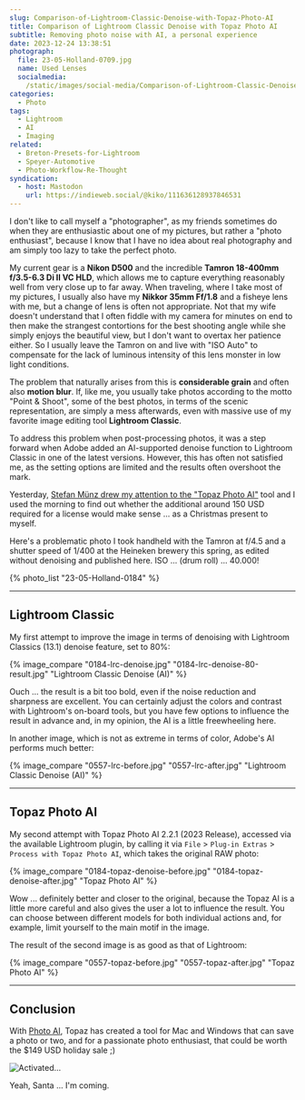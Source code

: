 ```yaml
---
slug: Comparison-of-Lightroom-Classic-Denoise-with-Topaz-Photo-AI
title: Comparison of Lightroom Classic Denoise with Topaz Photo AI
subtitle: Removing photo noise with AI, a personal experience
date: 2023-12-24 13:38:51
photograph:
  file: 23-05-Holland-0709.jpg
  name: Used Lenses
  socialmedia:
    /static/images/social-media/Comparison-of-Lightroom-Classic-Denoise-with-Topaz-Photo-AI.png
categories:
  - Photo
tags:
  - Lightroom
  - AI
  - Imaging
related:
  - Breton-Presets-for-Lightroom
  - Speyer-Automotive
  - Photo-Workflow-Re-Thought
syndication:
  - host: Mastodon
    url: https://indieweb.social/@kiko/111636128937846531
---
```


I don't like to call myself a "photographer", as my friends sometimes do when they are enthusiastic about one of my pictures, but rather a "photo enthusiast", because I know that I have no idea about real photography and am simply too lazy to take the perfect photo.

My current gear is a **Nikon D500** and the incredible **Tamron 18-400mm f/3.5-6.3 Di II VC HLD**, which allows me to capture everything reasonably well from very close up to far away. When traveling, where I take most of my pictures, I usually also have my **Nikkor 35mm Ff/1.8** and a fisheye lens with me, but a change of lens is often not appropriate. Not that my wife doesn't understand that I often fiddle with my camera for minutes on end to then make the strangest contortions for the best shooting angle while she simply enjoys the beautiful view, but I don't want to overtax her patience either. So I usually leave the Tamron on and live with "ISO Auto" to compensate for the lack of luminous intensity of this lens monster in low light conditions.

The problem that naturally arises from this is **considerable grain** and often also **motion blur**. If, like me, you usually take photos according to the motto "Point & Shoot", some of the best photos, in terms of the scenic representation, are simply a mess afterwards, even with massive use of my favorite image editing tool **Lightroom Classic**.

To address this problem when post-processing photos, it was a step forward when Adobe added an AI-supported denoise function to Lightroom Classic in one of the latest versions. However, this has often not satisfied me, as the setting options are limited and the results often overshoot the mark.

Yesterday, [Stefan Münz drew my attention to the "Topaz Photo AI"](https://indieweb.social/@StefanMuenz@vivaldi.net/111631806056217261) tool and I used the morning to find out whether the additional around 150 USD required for a license would make sense ... as a Christmas present to myself.

<!-- more -->

Here's a problematic photo I took handheld with the Tamron at f/4.5 and a shutter speed of 1/400 at the Heineken brewery this spring, as edited without denoising and published here. ISO ... (drum roll) ... 40.000!

{% photo_list
  "23-05-Holland-0184"
%}

---

## Lightroom Classic

My first attempt to improve the image in terms of denoising with Lightroom Classics (13.1) denoise feature, set to 80%:

{% image_compare
  "0184-lrc-denoise.jpg"
  "0184-lrc-denoise-80-result.jpg"
  "Lightroom Classic Denoise (AI)"
%}

Ouch ... the result is a bit too bold, even if the noise reduction and sharpness are excellent. You can certainly adjust the colors and contrast with Lightroom's on-board tools, but you have few options to influence the result in advance and, in my opinion, the AI is a little freewheeling here.

In another image, which is not as extreme in terms of color, Adobe's AI performs much better:

{% image_compare
  "0557-lrc-before.jpg"
  "0557-lrc-after.jpg"
  "Lightroom Classic Denoise (AI)"
%}

---

## Topaz Photo AI

My second attempt with Topaz Photo AI 2.2.1 (2023 Release), accessed via the available Lightroom plugin, by calling it via ``File`` > ``Plug-in Extras`` > ``Process with Topaz Photo AI``, which takes the original RAW photo:

{% image_compare
  "0184-topaz-denoise-before.jpg"
  "0184-topaz-denoise-after.jpg"
  "Topaz Photo AI"
%}

Wow ... definitely better and closer to the original, because the Topaz AI is a little more careful and also gives the user a lot to influence the result. You can choose between different models for both individual actions and, for example, limit yourself to the main motif in the image.

The result of the second image is as good as that of Lightroom:

{% image_compare
  "0557-topaz-before.jpg"
  "0557-topaz-after.jpg"
  "Topaz Photo AI"
%}

---

## Conclusion

With [Photo AI](https://www.topazlabs.com/topaz-photo-ai), Topaz has created a tool for Mac and Windows that can save a photo or two, and for a passionate photo enthusiast, that could be worth the $149 USD holiday sale ;)

![Activated...](topaz-activation.png)

Yeah, Santa ... I'm coming.
